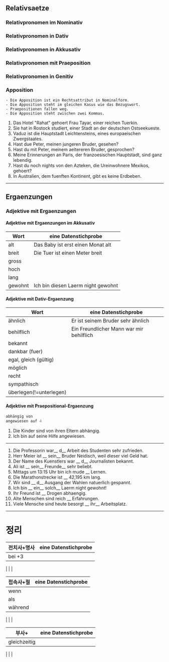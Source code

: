 
## Relativsaetze
### Relativpronomen im Nominativ
### Relativpronomen in Dativ
### Relativpronomen in Akkusativ
### Relativpronomen mit Praeposition
### Relativpronomen in Genitiv
### Apposition
```
- Die Apposition ist ein Rechtsattribut in Nominalform.
- Die Apposition steht im gleichen Kasus wie das Bezugswort.
- Praepositionen fallen weg.
- Die Apposition steht zwischen zwei Kommas.
```
1. Das Hotel "Rahat" gehoert Frau Tayar, einer reichen Tuerkin.
1. Sie hat in Rostock studiert, einer Stadt an der deutschen Ostseekueste.
1. Vaduz ist die Hauptstadt Leichtensteins, eines europaeischen Zwergstaates. 
1. Hast due Peter, meinen jungeren Bruder, gesehen?
1. Hast du mit Peter, meinem aeltereren Bruder, gesprochen?
1. Meine Erinnerungen an Paris, der franzoesischen Hauptstadt, sind ganz lebendig.
1. Hast du noch nights von den Azteken, die Ureinwohnere Mexikos, gehoert?
1. In Australien, dem fuenften Kontinent, gibt es keine Erdbeben.
---

## Ergaenzungen
### Adjektive mit Ergaenzungen
#### Adjektive mit Ergaenzungen im Akkusativ
|Wort   |eine Datenstichprobe|
|-------|------|
|alt    |Das Baby ist erst einen Monat alt|
|breit  |Die Tuer ist einen Meter breit|
|gross  |
|hoch   |
|lang   |
|gewohnt|Ich bin diesen Laerm night gewohnt|
#### Adjektive mit Dativ-Ergaenzung
|Wort   |eine Datenstichprobe|
|-------|------|
|ähnlich|Er ist seinem Bruder sehr ähnlich|                           
|behilflich             |Ein Freundlicher Mann war mir behilflich|
|bekannt                |
|dankbar (fuer)         |
|egal, gleich (gültig)  |
|möglich                |
|recht                  |
|sympathisch            |
|überlegen(!=unterlegen)|
#### Adjektive mit Praepositional-Ergaenzung
```py
abhängig von
angewiesen auf 4
```
1. Die Kinder sind von ihren Eltern abhängig.
1. Ich bin auf seine Hilfe angewiesen.
---

1. Die Professorin war__  d__ Arbeit des Studenten sehr zufrieden.
1. Herr Meier ist __ sein__ Bruder Neidisch, weil dieser viel Geld hat.
1. Der Name des Kuenstlers war __ d__ Journalisten bekannt.
1. Ali ist __ sein__ Freunde__ sehr beliebt.
1. Mittags um 13:15 Uhr bin ich mude __ Lernen.
1. Die Marathonstrecke ist __ 42,195 km lang.
1. Wir sind __ d__ Ausgang der Wahlen natuerlich gespannt.
1. Ich bin __ ein__ solch__ Laerm night gewohnt!
1. Ihr Freund ist __ Drogen abhaengig.
1. Alte Menschen sind reich __ Erfahrungen.
1. Viele Mensche sind heute besorgt __ ihr__ Arbeitsplatz.
---

# 정리

|전치사+명사|eine Datenstichprobe|
|----------|---------|
|bei +3
|
|
|


|접속사+절|eine Datenstichprobe|
|----------|---------|
|wenn
|als
|während
|
|
|


|부사+|eine Datenstichprobe|
|----------|---------|
|gleichzeitig
|
|
|